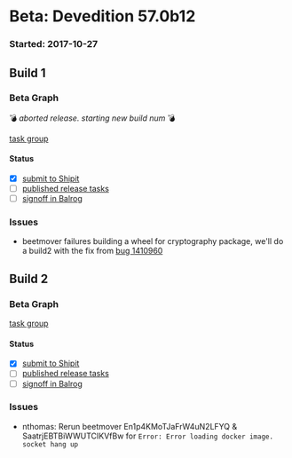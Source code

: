 # Beta: Devedition 57.0b12

### Started: 2017-10-27

## Build 1

### Beta Graph
:bomb: _aborted release. starting new build num_ :bomb:

[task group](https://tools.taskcluster.net/push-inspector/#/VEa3v9bNT9SScxyGa_u0tg)


#### Status
- [x] [submit to Shipit](https://wiki.mozilla.org/Release:Release_Automation_on_Mercurial:Starting_a_Release#Submit_to_Ship_It)
- [ ] [published release tasks](../how-tos/relpro.md#4-publish-release)
- [ ] [signoff in Balrog](../how-tos/relpro.md#3-signoffs)

### Issues
- beetmover failures building a wheel for cryptography package, we'll do a build2 with the fix from [bug 1410960](https://bugzilla.mozilla.org/show_bug.cgi?id=1410960)
## Build 2

### Beta Graph

[task group](https://tools.taskcluster.net/push-inspector/#/LzY7wEffQMCceeknP1jhCw)


#### Status
- [x] [submit to Shipit](https://wiki.mozilla.org/Release:Release_Automation_on_Mercurial:Starting_a_Release#Submit_to_Ship_It)
- [ ] [published release tasks](../how-tos/relpro.md#4-publish-release)
- [ ] [signoff in Balrog](../how-tos/relpro.md#3-signoffs)

### Issues
- nthomas: Rerun beetmover En1p4KMoTJaFrW4uN2LFYQ & SaatrjEBTBiWWUTCIKVfBw for `Error: Error loading docker image. socket hang up`
